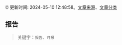 :alarm_clock: 更新时间: 2024-05-10 12:48:58。[文章来源](/README.md)、[文章分类](/TAGS.md)

## 报告


> 关键字：`报告`、`月报`



